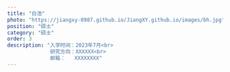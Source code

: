 ```yaml
---
title: "白浩"
photo: "https://jiangxy-0987.github.io/JiangXY.github.io/images/bh.jpg"
position: "硕士"
category: "硕士"
order: 3
description: "入学时间：2023年7月<br>
              研究方向：XXXXXX<br>
              邮箱：   XXXXXXXX"
---
```

